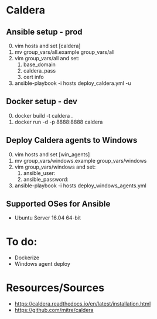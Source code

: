 # Caldera
## Ansible setup - prod
0. vim hosts and set [caldera]
0. mv group_vars/all.example group_vars/all
0. vim group_vars/all and set:
    1. base_domain
    1. caldera_pass
    1. cert info
0. ansible-playbook -i hosts deploy_caldera.yml -u <user>

## Docker setup - dev
0. docker build -t caldera .
0. docker run -d -p 8888:8888 caldera

## Deploy Caldera agents to Windows
0. vim hosts and set [win_agents]
0. mv group_vars/windows.example group_vars/windows
0. vim group_vars/windows and set:
    1. ansible_user: <Windows username>
    1. ansible_password: <Windows user password>
0. ansible-playbook -i hosts deploy_windows_agents.yml



## Supported OSes for Ansible
* Ubuntu Server 16.04 64-bit

# To do:
* Dockerize
* Windows agent deploy

# Resources/Sources
* https://caldera.readthedocs.io/en/latest/installation.html
* https://github.com/mitre/caldera
